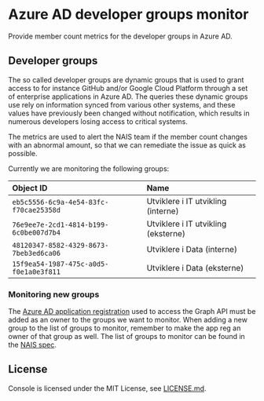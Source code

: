 # Azure AD developer groups monitor

Provide member count metrics for the developer groups in Azure AD.

## Developer groups

The so called developer groups are dynamic groups that is used to grant access to for instance GitHub and/or Google Cloud Platform through a set of enterprise applications in Azure AD. The queries these dynamic groups use rely on information synced from various other systems, and these values have previously been changed without notification, which results in numerous developers losing access to critical systems.

The metrics are used to alert the NAIS team if the member count changes with an abnormal amount, so that we can remediate the issue as quick as possible.

Currently we are monitoring the following groups:

| Object ID                              | Name                                |
|:---------------------------------------|:------------------------------------|
| `eb5c5556-6c9a-4e54-83fc-f70cae25358d` | Utviklere i IT utvikling (interne)  |
| `76e9ee7e-2cd1-4814-b199-6c0be007d7b4` | Utviklere i IT utvikling (eksterne) |
| `48120347-8582-4329-8673-7beb3ed6ca06` | Utviklere i Data (interne)          |
| `15f9ea54-1987-475c-a0d5-f0e1a0e3f811` | Utviklere i Data (eksterne)         |

### Monitoring new groups

The [Azure AD application registration](https://portal.azure.com/#view/Microsoft_AAD_RegisteredApps/ApplicationMenuBlade/~/Overview/appId/b717aab4-93af-4c12-b5fe-fece33142d10/isMSAApp~/false) used to access the Graph API must be added as an owner to the groups we want to monitor. When adding a new group to the list of groups to monitor, remember to make the app reg an owner of that group as well. The list of groups to monitor can be found in the [NAIS spec](.nais/app.yaml).

## License

Console is licensed under the MIT License, see [LICENSE.md](LICENSE.md).
